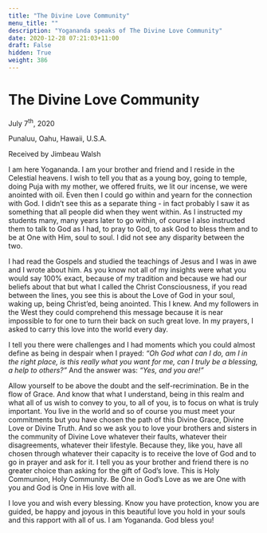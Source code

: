 ```yaml
---
title: "The Divine Love Community"
menu_title: ""
description: "Yogananda speaks of The Divine Love Community"
date: 2020-12-28 07:21:03+11:00
draft: False
hidden: True
weight: 386
---
```

# The Divine Love Community

July 7<sup>th</sup>, 2020

Punaluu, Oahu, Hawaii, U.S.A.

Received by Jimbeau Walsh



I am here Yogananda. I am your brother and friend and I reside in the Celestial heavens. I wish to tell you that as a young boy, going to temple, doing Puja with my mother, we offered fruits, we lit our incense, we were anointed with oil. Even then I could go within and yearn for the connection with God. I didn’t see this as a separate thing - in fact probably I saw it as something that all people did when they went within. As I instructed my students many, many years later to go within, of course I also instructed them to talk to God as I had, to pray to God, to ask God to bless them and to be at One with Him, soul to soul. I did not see any disparity between the two.

I had read the Gospels and studied the teachings of Jesus and I was in awe and I wrote about him. As you know not all of my insights were what you would say 100% exact, because of my tradition and because we had our beliefs about that but what I called the Christ Consciousness, if you read between the lines, you see this is about the Love of God in your soul, waking up, being Christ’ed, being anointed. This I knew. And my followers in the West they could comprehend this message because it is near impossible to for one to turn their back on such great love. In my prayers, I asked to carry this love into the world every day.

I tell you there were challenges and I had moments which you could almost define as being in despair when I prayed: *“Oh God what can I do, am I in the right place, is this really what you want for me, can I truly be a blessing, a help to others?”* And the answer was: *“Yes, and you are!”*

Allow yourself to be above the doubt and the self-recrimination. Be in the flow of Grace. And know that what I understand, being in this realm and what all of us wish to convey to you, to all of you, is to focus on what is truly important. You live in the world and so of course you must meet your commitments but you have chosen the path of this Divine Grace, Divine Love or Divine Truth. And so we ask you to love your brothers and sisters in the community of Divine Love whatever their faults, whatever their disagreements, whatever their lifestyle. Because they, like you, have all chosen through whatever their capacity is to receive the love of God and to go in prayer and ask for it. I tell you as your brother and friend there is no greater choice than asking for the gift of God’s love. This is Holy Communion, Holy Community. Be One in God’s Love as we are One with you and God is One in His love with all.

I love you and wish every blessing.  Know you have protection, know you are guided, be happy and joyous in this beautiful love you hold in your souls and this rapport with all of us. I am Yogananda. God bless you!
